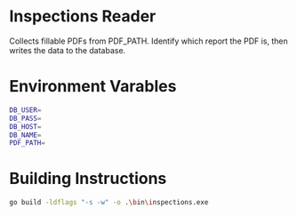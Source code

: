 # Inspections Reader
Collects fillable PDFs from PDF_PATH. Identify which report the PDF is, then writes the data to the database.

# Environment Varables
```bash
DB_USER=
DB_PASS=
DB_HOST=
DB_NAME=
PDF_PATH=
```

# Building Instructions

```bash
go build -ldflags "-s -w" -o .\bin\inspections.exe
```
